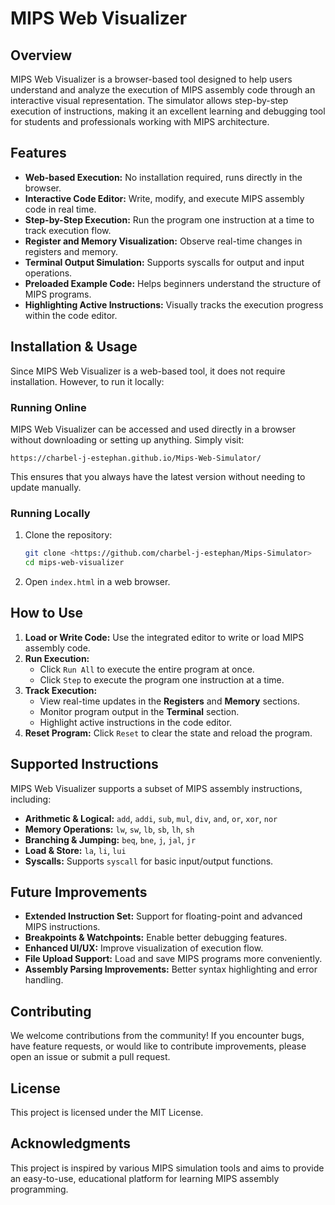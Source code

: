 # MIPS Web Visualizer

## Overview
MIPS Web Visualizer is a browser-based tool designed to help users understand and analyze the execution of MIPS assembly code through an interactive visual representation. The simulator allows step-by-step execution of instructions, making it an excellent learning and debugging tool for students and professionals working with MIPS architecture.

## Features
- **Web-based Execution:** No installation required, runs directly in the browser.
- **Interactive Code Editor:** Write, modify, and execute MIPS assembly code in real time.
- **Step-by-Step Execution:** Run the program one instruction at a time to track execution flow.
- **Register and Memory Visualization:** Observe real-time changes in registers and memory.
- **Terminal Output Simulation:** Supports syscalls for output and input operations.
- **Preloaded Example Code:** Helps beginners understand the structure of MIPS programs.
- **Highlighting Active Instructions:** Visually tracks the execution progress within the code editor.

## Installation & Usage
Since MIPS Web Visualizer is a web-based tool, it does not require installation. However, to run it locally:

### Running Online
MIPS Web Visualizer can be accessed and used directly in a browser without downloading or setting up anything. Simply visit:
```
https://charbel-j-estephan.github.io/Mips-Web-Simulator/
```
This ensures that you always have the latest version without needing to update manually.

### Running Locally
1. Clone the repository:
   ```sh
   git clone <https://github.com/charbel-j-estephan/Mips-Simulator>
   cd mips-web-visualizer
   ```
2. Open `index.html` in a web browser.

## How to Use
1. **Load or Write Code:** Use the integrated editor to write or load MIPS assembly code.
2. **Run Execution:**
   - Click `Run All` to execute the entire program at once.
   - Click `Step` to execute the program one instruction at a time.
3. **Track Execution:**
   - View real-time updates in the **Registers** and **Memory** sections.
   - Monitor program output in the **Terminal** section.
   - Highlight active instructions in the code editor.
4. **Reset Program:** Click `Reset` to clear the state and reload the program.

## Supported Instructions
MIPS Web Visualizer supports a subset of MIPS assembly instructions, including:
- **Arithmetic & Logical:** `add`, `addi`, `sub`, `mul`, `div`, `and`, `or`, `xor`, `nor`
- **Memory Operations:** `lw`, `sw`, `lb`, `sb`, `lh`, `sh`
- **Branching & Jumping:** `beq`, `bne`, `j`, `jal`, `jr`
- **Load & Store:** `la`, `li`, `lui`
- **Syscalls:** Supports `syscall` for basic input/output functions.

## Future Improvements
- **Extended Instruction Set:** Support for floating-point and advanced MIPS instructions.
- **Breakpoints & Watchpoints:** Enable better debugging features.
- **Enhanced UI/UX:** Improve visualization of execution flow.
- **File Upload Support:** Load and save MIPS programs more conveniently.
- **Assembly Parsing Improvements:** Better syntax highlighting and error handling.

## Contributing
We welcome contributions from the community! If you encounter bugs, have feature requests, or would like to contribute improvements, please open an issue or submit a pull request.

## License
This project is licensed under the MIT License.

## Acknowledgments
This project is inspired by various MIPS simulation tools and aims to provide an easy-to-use, educational platform for learning MIPS assembly programming.

